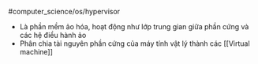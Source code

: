 #computer_science/os/hypervisor
- Là phần mềm ảo hóa, hoạt động như lớp trung gian giữa phần cứng và các hệ điều hành ảo
- Phân chia tài nguyên phần cứng của máy tính vật lý thành các [[Virtual machine]]
